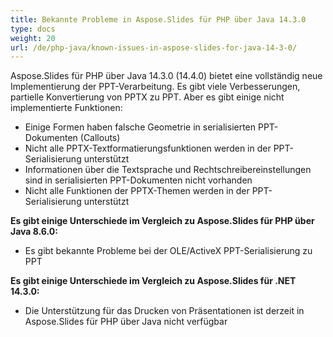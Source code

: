 ```yaml
---
title: Bekannte Probleme in Aspose.Slides für PHP über Java 14.3.0
type: docs
weight: 20
url: /de/php-java/known-issues-in-aspose-slides-for-java-14-3-0/
---
```


Aspose.Slides für PHP über Java 14.3.0 (14.4.0) bietet eine vollständig neue Implementierung der PPT-Verarbeitung. Es gibt viele Verbesserungen, partielle Konvertierung von PPTX zu PPT. Aber es gibt einige nicht implementierte Funktionen:

- Einige Formen haben falsche Geometrie in serialisierten PPT-Dokumenten (Callouts)
- Nicht alle PPTX-Textformatierungsfunktionen werden in der PPT-Serialisierung unterstützt
- Informationen über die Textsprache und Rechtschreibereinstellungen sind in serialisierten PPT-Dokumenten nicht vorhanden
- Nicht alle Funktionen der PPTX-Themen werden in der PPT-Serialisierung unterstützt

**Es gibt einige Unterschiede im Vergleich zu Aspose.Slides für PHP über Java 8.6.0:**

- Es gibt bekannte Probleme bei der OLE/ActiveX PPT-Serialisierung zu PPT

**Es gibt einige Unterschiede im Vergleich zu Aspose.Slides für .NET 14.3.0:**

- Die Unterstützung für das Drucken von Präsentationen ist derzeit in Aspose.Slides für PHP über Java nicht verfügbar